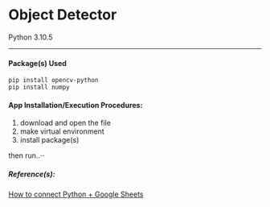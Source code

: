 # Object Detector
Python 3.10.5
- - - - 

#### Package(s) Used

    pip install opencv-python
    pip install numpy
    
#### App Installation/Execution Procedures:
1. download and open the file
2. make virtual environment
3. install package(s)
 
   
then run..⋅⋅

##### Reference(s): ##### 
[How to connect Python + Google Sheets]([https://www.youtube.com/watch?v=HXDD7-EnGBY](https://www.youtube.com/watch?v=HXDD7-EnGBY))
